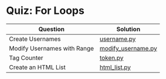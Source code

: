 # Quiz: For Loops

| Question | Solution |
| --- | --- |
| Create Usernames | [username.py](https://github.com/andreyyohanes/Udacity-Introduction-to-Python-Programming/blob/main/03%20Control%20Flow/05%20Quiz%20For%20Loops/username.py) |
| Modify Usernames with Range | [modify_username.py](https://github.com/andreyyohanes/Udacity-Introduction-to-Python-Programming/blob/main/03%20Control%20Flow/05%20Quiz%20For%20Loops/modify_username.py) |
| Tag Counter | [token.py](https://github.com/andreyyohanes/Udacity-Introduction-to-Python-Programming/blob/main/03%20Control%20Flow/05%20Quiz%20For%20Loops/token.py) |
| Create an HTML List | [html_list.py](https://github.com/andreyyohanes/Udacity-Introduction-to-Python-Programming/blob/main/03%20Control%20Flow/05%20Quiz%20For%20Loops/html_list.py) |
